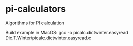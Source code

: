 # pi-calculators
 Algorithms for PI calculation

Build example in MacOS:
gcc -o picalc.dictwinter.easyread Dic.T.Winter/picalc.dictwinter.easyread.c

